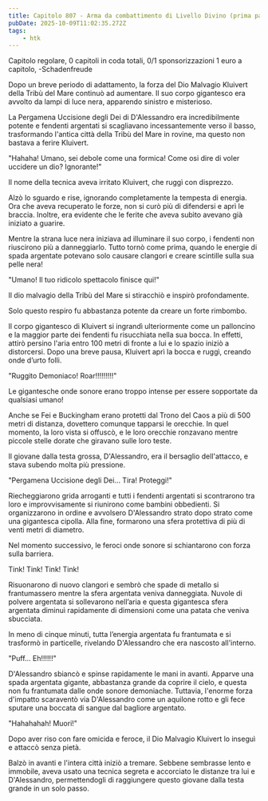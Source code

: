 ```yaml
---
title: Capitolo 807 - Arma da combattimento di Livello Divino (prima parte)
pubDate: 2025-10-09T11:02:35.272Z
tags:
    - htk
---
```



Capitolo regolare,
0 capitoli in coda totali,
0/1 sponsorizzazioni 1 euro a capitolo,
-Schadenfreude


Dopo un breve periodo di adattamento, la forza del Dio Malvagio Kluivert della Tribù del Mare continuò ad aumentare. Il suo corpo gigantesco era avvolto da lampi di luce nera, apparendo sinistro e misterioso.


La Pergamena Uccisione degli Dei di D'Alessandro era incredibilmente potente e fendenti argentati si scagliavano incessantemente verso il basso, trasformando l'antica città della Tribù del Mare in rovine, ma questo non bastava a ferire Kluivert.


"Hahaha! Umano, sei debole come una formica! Come osi dire di voler uccidere un dio? Ignorante!"


Il nome della tecnica aveva irritato Kluivert, che ruggì con disprezzo.


Alzò lo sguardo e rise, ignorando completamente la tempesta di energia. Ora che aveva recuperato le forze, non si curò più di difendersi e aprì le braccia. Inoltre, era evidente che le ferite che aveva subìto avevano già iniziato a guarire.


Mentre la strana luce nera iniziava ad illuminare il suo corpo, i fendenti non riuscirono più a danneggiarlo. Tutto tornò come prima, quando le energie di spada argentate potevano solo causare clangori e creare scintille sulla sua pelle nera!


"Umano! Il tuo ridicolo spettacolo finisce qui!"


Il dio malvagio della Tribù del Mare si stiracchiò e inspirò profondamente.


Solo questo respiro fu abbastanza potente da creare un forte rimbombo.


Il corpo gigantesco di Kluivert si ingrandì ulteriormente come un palloncino e la maggior parte dei fendenti fu risucchiata nella sua bocca. In effetti, attirò persino l'aria entro 100 metri di fronte a lui e lo spazio iniziò a distorcersi. Dopo una breve pausa, Kluivert aprì la bocca e ruggì, creando onde d’urto folli.


"Ruggito Demoniaco! Roar!!!!!!!!!"


Le gigantesche onde sonore erano troppo intense per essere sopportate da qualsiasi umano!


Anche se Fei e Buckingham erano protetti dal Trono del Caos a più di 500 metri di distanza, dovettero comunque tapparsi le orecchie. In quel momento, la loro vista si offuscò, e le loro orecchie ronzavano mentre piccole stelle dorate che giravano sulle loro teste.


Il giovane dalla testa grossa, D'Alessandro, era il bersaglio dell'attacco, e stava subendo molta più pressione.


"Pergamena Uccisione degli Dei... Tira! Proteggi!"


Riecheggiarono grida arroganti e tutti i fendenti argentati si scontrarono tra loro e improvvisamente si riunirono come bambini obbedienti. Si organizzarono in ordine e avvolsero D'Alessandro strato dopo strato come una gigantesca cipolla.
Alla fine, formarono una sfera protettiva di più di venti metri di diametro.


Nel momento successivo, le feroci onde sonore si schiantarono con forza sulla barriera.


Tink! Tink! Tink! Tink!


Risuonarono di nuovo clangori e sembrò che spade di metallo si frantumassero mentre la sfera argentata veniva danneggiata. Nuvole di polvere argentata si sollevarono nell’aria e questa gigantesca sfera argentata diminuì rapidamente di dimensioni come una patata che veniva sbucciata.


In meno di cinque minuti, tutta l’energia argentata fu frantumata e si trasformò in particelle, rivelando D'Alessandro che era nascosto all'interno.


"Puff... Eh!!!!!!"


D'Alessandro sbiancò e spinse rapidamente le mani in avanti. Apparve una spada argentata gigante, abbastanza grande da coprire il cielo, e questa non fu frantumata dalle onde sonore demoniache. Tuttavia, l'enorme forza d'impatto scaraventò via D'Alessandro come un aquilone rotto e gli fece sputare una boccata di sangue dal bagliore argentato.


"Hahahahah! Muori!"


Dopo aver riso con fare omicida e feroce, il Dio Malvagio Kluivert lo inseguì e attaccò senza pietà.


Balzò in avanti e l'intera città iniziò a tremare. Sebbene sembrasse lento e immobile, aveva usato una tecnica segreta e accorciato le distanze tra lui e D'Alessandro, permettendogli di raggiungere questo giovane dalla testa grande in un solo passo.







